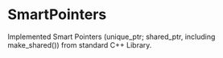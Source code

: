 # SmartPointers

Implemented Smart Pointers (unique_ptr; shared_ptr, including make_shared()) from standard C++ Library.

